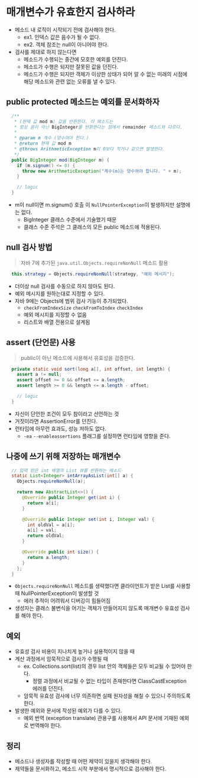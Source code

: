 # 매개변수가 유효한지 검사하라
- 메소드 내 로직이 시작되기 전에 검사해야 한다.
  - ex1. 인덱스 값은 음수가 될 수 없다.
  - ex2. 객체 참조는 null이 아니어야 한다.
- 검사를 제대로 하지 않는다면
  - 메소드가 수행되는 중간에 모호한 예외를 던진다.
  - 메소드가 수행은 되지만 잘못된 값을 던진다.
  - 메소드가 수행은 되지만 객체가 이상한 상태가 되어 알 수 없는 미래의 시점에 해당 메소드와 관련 없는 오류를 낼 수 있다.

## public protected 메소드는 예외를 문서화하자
```java
  /**
   * (현재 값 mod m) 값을 반환한다. 이 메소드는
   * 항상 음이 아닌 BigInteger를 반환한다는 점에서 remainder 메소드와 다르다.
   * 
   * @param m 계수 (양수여야 한다.)
   * @return 현재 값 mod m
   * @throws ArithmeticException m이 0보다 작거나 같으면 발생한다.
   */
  public BigInteger mod(BigInteger m) {
    if (m.signum() <= 0) {
      throw new ArithmeticException("계수(m)는 양수여야 합니다. " + m);
    }

    // logic
  }
```
- m이 null이면 m.signum() 호출 이 `NullPointerException`이 발생하지만 설명에는 없다.
  - BigInteger 클래스 수준에서 기술했기 때문
  - 클래스 수준 주석은 그 클래스의 모든 public 메소드에 적용된다.

## null 검사 방법
> 자바 7에 추가된 `java.util.Objects.requireNonNull` 메소드 활용

```java
  this.strategy = Objects.requireNonNull(strategy, "예외 메시지");
```
- 더이상 null 검사를 수동으로 하지 않아도 된다.
- 예외 메시지를 원하는대로 지정할 수 있다.
- 자바 9에는 Objects에 범위 검사 기능이 추가되었다.
  - `checkFromIndexSize` `checkFromToIndex` `checkIndex`
  - 예외 메시지를 지정할 수 없음
  - 리스트와 배열 전용으로 설계됨

## assert (단언문) 사용
> public이 아닌 메소드에 사용해서 유효성을 검증한다.

```java
  private static void sort(long a[], int offset, int length) {
    assert a != null;
    assert offset >= 0 && offset <= a.length;
    assert length >= 0 && length <= a.length - offset;

    // logic
  }
```
- 자신이 단언한 조건이 모두 참이라고 선언하는 것
- 거짓이라면 AssertionError를 던진다.
- 런타임에 아무런 효과도, 성능 저하도 없다.
  - `-ea` `--enableassertions` 플래그를 설정하면 런타임에 영향을 준다.

## 나중에 쓰기 위해 저장하는 매개변수
```java
  // 입력 받은 int 배열의 List 뷰를 반환하는 메소드
  static List<Integer> intArrayAsList(int[] a) {
    Objects.requireNonNull(a);

    return new AbstractList<>() {
      @Override public Integer get(int i) {
        return a[i];
      }

      @Override public Integer set(int i, Integer val) {
        int oldVal = a[i];
        a[i] = val;
        return oldVal;
      }

      @Override public int size() {
        return a.length;
      }
    };
  }
```
- `Objects.requireNonNull` 메소드를 생략했다면 클라이언트가 받은 List를 사용할 때 NullPointerException이 발생할 것
  - 에러 추적이 어려워서 디버깅이 힘들어짐
- 생성자는 클래스 불변식을 어기는 객체가 만들어지지 않도록 매개변수 유효성 검사를 해야 한다.

## 예외
- 유효성 검사 비용이 지나치게 높거나 실용적이지 않을 때
- 계산 과정에서 암묵적으로 검사가 수행될 때
  - ex. Collections.sort(list)의 경우 list 안의 객체들은 모두 비교될 수 있어야 한다.
    - 정렬 과정에서 비교될 수 없는 타입이 존재한다면 ClassCastException 에러를 던진다.
  - 암묵적 유효성 검사에 너무 의존하면 실패 원자성을 해칠 수 있으니 주의하도록 한다.
- 발생한 예외와 문서에 작성된 예외가 다를 수 있다.
  - 예외 번역 (exception translate) 관용구를 사용해서 API 문서에 기재된 예외로 번역해야 한다.

## 정리
- 메소드나 생성자를 작성할 때 어떤 제약이 있을지 생각해야 한다.
- 제약들을 문서화하고, 메소드 시작 부분에서 명시적으로 검사해야 한다.
